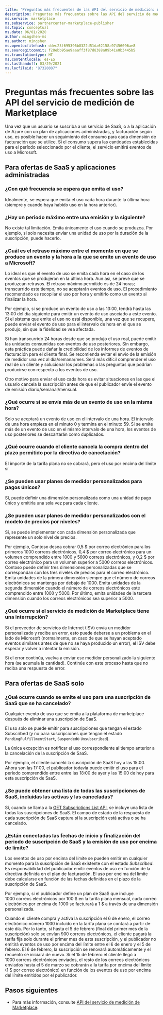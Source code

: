 ```yaml
---
title: 'Preguntas más frecuentes de las API del servicio de medición: marketplace comercial de Microsoft'
description: Preguntas más frecuentes sobre las API del servicio de medición para las ofertas de SaaS en Microsoft AppSource y Azure Marketplace.
ms.service: marketplace
ms.subservice: partnercenter-marketplace-publisher
ms.topic: conceptual
ms.date: 06/01/2020
author: mingshen-ms
ms.author: mingshen
ms.openlocfilehash: ddec23f695396b8322d51da62158a97456096ae8
ms.sourcegitcommit: f28ebb95ae9aaaff3f87d8388a09b41e0b3445b5
ms.translationtype: HT
ms.contentlocale: es-ES
ms.lasthandoff: 03/29/2021
ms.locfileid: "87320007"
---
```

# <a name="marketplace-metered-billing-apis---faq"></a>Preguntas más frecuentes sobre las API del servicio de medición de Marketplace

Una vez que un usuario se suscriba a un servicio de SaaS, o a la aplicación de Azure con un plan de aplicaciones administradas, y facturación según uso, es posible hacer un seguimiento del consumo para cada dimensión de facturación que se utilice.  Si el consumo supera las cantidades establecidas para el período seleccionado por el cliente, el servicio emitirá eventos de uso a Microsoft.

## <a name="for-both-saas-offers-and-managed-apps"></a>Para ofertas de SaaS y aplicaciones administradas

### <a name="how-often-is-it-expected-to-emit-usage"></a>¿Con qué frecuencia se espera que emita el uso?

Idealmente, se espera que emita el uso cada hora durante la última hora (siempre y cuando haya habido uso en la hora anterior).

### <a name="is-there-a-maximal-period-between-one-emission-and-the-next-one"></a>¿Hay un periodo máximo entre una emisión y la siguiente?

No existe tal limitación. Emita únicamente el uso cuando se produzca. Por ejemplo, si solo necesita enviar una unidad de uso por la duración de la suscripción, puede hacerlo.

### <a name="what-is-the-maximum-delay-between-the-time-an-event-occurs-and-the-time-a-usage-event-is-emitted-to-microsoft"></a>¿Cuál es el retraso máximo entre el momento en que se produce un evento y la hora a la que se emite un evento de uso a Microsoft?

Lo ideal es que el evento de uso se emita cada hora en el caso de los eventos que se produjeron en la última hora. Aun así, se prevé que se produzcan retrasos. El retraso máximo permitido es de 24 horas; transcurrido este tiempo, no se aceptarán eventos de uso. El procedimiento recomendado es recopilar el uso por hora y emitirlo como un evento al finalizar la hora.

Por ejemplo, si se produce un evento de uso a las 13:00, tendrá hasta las 13:00 del día siguiente para emitir un evento de uso asociado a este evento.  Si el sistema que emite el uso no está disponible, una vez que se recupere, puede enviar el evento de uso para el intervalo de hora en el que se produjo, sin que la fidelidad se vea afectada.

Si han transcurrido 24 horas desde que se produjo el uso real, puede emitir las unidades consumidas con eventos de uso posteriores.  Sin embargo, esta práctica puede dañar la credibilidad de los informes de eventos de facturación para el cliente final.  Se recomienda evitar el envío de la emisión de medidor una vez al día/semana/mes.  Será más difícil comprender el uso real de un cliente y solucionar los problemas o las preguntas que podrían producirse con respecto a los eventos de uso.

Otro motivo para enviar el uso cada hora es evitar situaciones en las que el usuario cancela la suscripción antes de que el publicador envíe el evento de emisión diario/semanal/mensual.

### <a name="what-happens-when-you-send-more-than-one-usage-event-in-the-same-hour"></a>¿Qué ocurre si se envía más de un evento de uso en la misma hora?

Solo se aceptará un evento de uso en el intervalo de una hora. El intervalo de una hora empieza en el minuto 0 y termina en el minuto 59.  Si se emite más de un evento de uso en el mismo intervalo de una hora, los eventos de uso posteriores se descartarán como duplicados.

### <a name="what-happens-when-the-customer-cancels-the-purchase-within-the-time-allowed-by-the-cancellation-policy"></a>¿Qué ocurre cuando el cliente cancela la compra dentro del plazo permitido por la directiva de cancelación?

El importe de la tarifa plana no se cobrará, pero el uso por encima del límite sí.

### <a name="can-custom-meter-plans-be-used-for-one-time-payments"></a>¿Se pueden usar planes de medidor personalizados para pagos únicos?

Sí, puede definir una dimensión personalizada como una unidad de pago único y emitirla una sola vez para cada cliente.

### <a name="can-custom-meter-plans-be-used-to-tiered-pricing-model"></a>¿Se pueden usar planes de medidor personalizados con el modelo de precios por niveles?

Sí, se puede implementar con cada dimensión personalizada que represente un solo nivel de precios.

Por ejemplo, Contoso desea cobrar 0,5 $ por correo electrónico para los primeros 1000 correos electrónicos, 0,4 $ por correo electrónico para un volumen comprendido entre 1000 y 5000 correos electrónicos, y 0,2 $ por correo electrónico para un volumen superior a 5000 correos electrónicos. Contoso puede definir tres dimensiones personalizadas que se correspondan con los tres niveles de precios para el correo electrónico. Emita unidades de la primera dimensión siempre que el número de correos electrónicos se mantenga por debajo de 1000. Emita unidades de la segunda dimensión cuando el número de correos electrónicos esté comprendido entre 1000 y 5000. Por último, emita unidades de la tercera dimensión cuando los correos electrónicos sea superior a 5000.

### <a name="what-happens-if-the-marketplace-metering-service-has-an-outage"></a>¿Qué ocurre si el servicio de medición de Marketplace tiene una interrupción?

Si el proveedor de servicios de Internet (ISV) envía un medidor personalizado y recibe un error, esto puede deberse a un problema en el lado de Microsoft (normalmente, en caso de que se hayan aceptado eventos similares antes de que no se haya producido un error), el ISV debe esperar y volver a intentar la emisión.

Si el error continúa, vuelva a enviar ese medidor personalizado la siguiente hora (se acumula la cantidad). Continúe con este proceso hasta que no reciba una respuesta de error.

## <a name="for-saas-offers-only"></a>Para ofertas de SaaS solo

### <a name="what-happens-when-you-emit-usage-for-a-saas-subscription-that-has-been-unsubscribed-already"></a>¿Qué ocurre cuando se emite el uso para una suscripción de SaaS que se ha cancelado?

Cualquier evento de uso que se emita a la plataforma de marketplace después de eliminar una suscripción de SaaS.

El uso solo se puede emitir para suscripciones que tengan el estado Subscribed (y no para suscripciones que tengan el estado `PendingFulfillmentStart`, `Suspended`o `Unsubscribed`).

La única excepción es notificar el uso correspondiente al tiempo anterior a la cancelación de la suscripción de SaaS.

Por ejemplo, el cliente canceló la suscripción de SaaS hoy a las 15:00. Ahora son las 17:00, el publicador todavía puede emitir el uso para el período comprendido entre entre las 18:00 de ayer y las 15:00 de hoy para esta suscripción de SaaS.

### <a name="can-you-get-a-list-of-all-saas-subscriptions-including-active-and-unsubscribed-subscriptions"></a>¿Se puede obtener una lista de todas las suscripciones de SaaS, incluidas las activas y las canceladas?

Sí, cuando se llama a la [GET Subscriptions List API](pc-saas-fulfillment-api-v2.md#subscription-apis), se incluye una lista de todas las suscripciones de SaaS. El campo de estado de la respuesta de cada suscripción de SaaS captura si la suscripción está activa o se ha cancelado.

### <a name="are-the-start-and-end-dates-of-saas-subscription-term-and-overage-usage-emission-connected"></a>¿Están conectadas las fechas de inicio y finalización del periodo de suscripción de SaaS y la emisión de uso por encima de límite?

Los eventos de uso por encima del límite se pueden emitir en cualquier momento para la suscripción de SaaS existente con el estado *Subscribed*. Es responsabilidad del publicador emitir eventos de uso en función de la directiva definida en el plan de facturación. El uso por encima del límite debe calcularse en función de las fechas definidas en el plazo de la suscripción de SaaS. 

Por ejemplo, si el publicador define un plan de SaaS que incluye 1000 correos electrónicos por 100 $ en la tarifa plana mensual, cada correo electrónico por encima de 1000 se facturará a 1 $ a través de una dimensión personalizada.

Cuando el cliente compra y activa la suscripción el 6 de enero, el correo electrónico número 1000 incluido en la tarifa plana se contará a partir de este día. Por lo tanto, si hasta el 5 de febrero (final del primer mes de la suscripción) solo se envían 900 correos electrónicos, el cliente pagará la tarifa fija solo durante el primer mes de esta suscripción, y el publicador no emitirá eventos de uso por encima del límite entre el 6 de enero y el 5 de febrero. El 6 de febrero, la suscripción se renovará automáticamente y el recuento se iniciará de nuevo. Si el 15 de febrero el cliente llegó a 1000 correos electrónicos enviados, el resto de los correos electrónicos enviados hasta el 5 de marzo se cobrarán a la tarifa por encima del límite (1 $ por correo electrónico) en función de los eventos de uso por encima del límite emitidos por el publicador.

## <a name="next-steps"></a>Pasos siguientes

- Para más información, consulte [API del servicio de medición de Marketplace](./marketplace-metering-service-apis.md).
